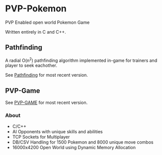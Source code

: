 # PVP-Pokemon
PVP Enabled open world Pokemon Game

Written entirely in C and C++.

## Pathfinding

A radial O(n<sup>2</sup>) pathfinding algorithm implemented in-game for trainers and player to seek eachother.

See [Pathfinding]() for most recent version.

## PVP-Game

See [PVP-GAME](https://github.com/corbinmgraham/PVP-Pokemon/tree/main/PVP-Game) for most recent version.

### About

- C/C++
- AI Opponents with unique skills and abilities
- TCP Sockets for Multiplayer
- DB/CSV Handling for 1500 Pokemon and 8000 unique move combos
- 16000x4200 Open World using Dynamic Memory Allocation
